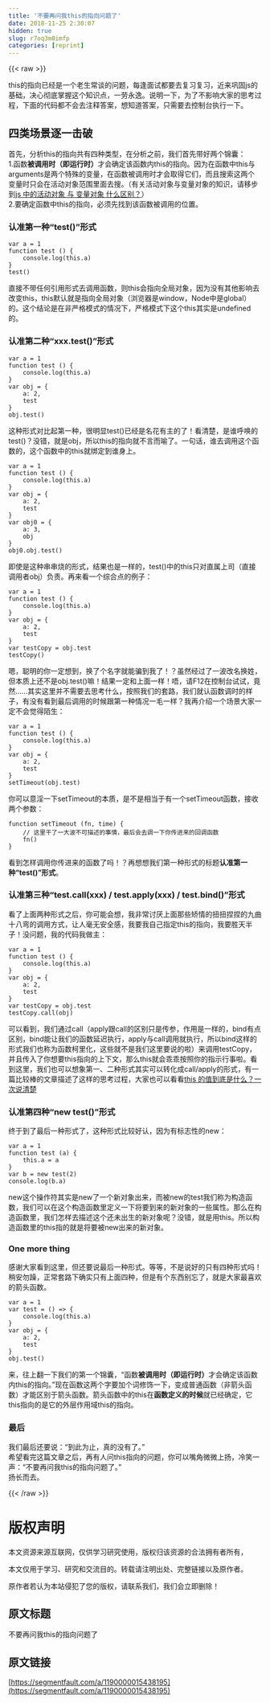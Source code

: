 ```yaml
---
title: '不要再问我this的指向问题了' 
date: 2018-11-25 2:30:07
hidden: true
slug: r7oq3m0imfp
categories: [reprint]
---
```


{{< raw >}}
<p>this&#x7684;&#x6307;&#x5411;&#x5DF2;&#x7ECF;&#x662F;&#x4E00;&#x4E2A;&#x8001;&#x751F;&#x5E38;&#x8C08;&#x7684;&#x95EE;&#x9898;&#xFF0C;&#x6BCF;&#x9022;&#x9762;&#x8BD5;&#x90FD;&#x8981;&#x53BB;&#x590D;&#x4E60;&#x590D;&#x4E60;&#xFF0C;&#x8FD1;&#x6765;&#x5DE9;&#x56FA;js&#x7684;&#x57FA;&#x7840;&#xFF0C;&#x51B3;&#x5FC3;&#x5F7B;&#x5E95;&#x638C;&#x63E1;&#x8FD9;&#x4E2A;&#x77E5;&#x8BC6;&#x70B9;&#xFF0C;&#x4E00;&#x52B3;&#x6C38;&#x9038;&#x3002;&#x8BF4;&#x660E;&#x4E00;&#x4E0B;&#xFF0C;&#x4E3A;&#x4E86;&#x4E0D;&#x5F71;&#x54CD;&#x5927;&#x5BB6;&#x7684;&#x601D;&#x8003;&#x8FC7;&#x7A0B;&#xFF0C;&#x4E0B;&#x9762;&#x7684;&#x4EE3;&#x7801;&#x90FD;&#x4E0D;&#x4F1A;&#x53BB;&#x6CE8;&#x91CA;&#x7B54;&#x6848;&#xFF0C;&#x60F3;&#x77E5;&#x9053;&#x7B54;&#x6848;&#xFF0C;&#x53EA;&#x9700;&#x8981;&#x53BB;&#x63A7;&#x5236;&#x53F0;&#x6267;&#x884C;&#x4E00;&#x4E0B;&#x3002;</p><h2 id="articleHeader0">&#x56DB;&#x7C7B;&#x573A;&#x666F;&#x9010;&#x4E00;&#x51FB;&#x7834;</h2><p>&#x9996;&#x5148;&#xFF0C;&#x5206;&#x6790;this&#x7684;&#x6307;&#x5411;&#x5171;&#x6709;&#x56DB;&#x79CD;&#x7C7B;&#x578B;&#xFF0C;&#x5728;&#x5206;&#x6790;&#x4E4B;&#x524D;&#xFF0C;&#x6211;&#x4EEC;&#x9996;&#x5148;&#x5E26;&#x597D;&#x4E24;&#x4E2A;&#x9526;&#x56CA;&#xFF1A;<br>1.&#x51FD;&#x6570;<strong>&#x88AB;&#x8C03;&#x7528;&#x65F6;&#xFF08;&#x5373;&#x8FD0;&#x884C;&#x65F6;&#xFF09;</strong>&#x624D;&#x4F1A;&#x786E;&#x5B9A;&#x8BE5;&#x51FD;&#x6570;&#x5185;this&#x7684;&#x6307;&#x5411;&#x3002;&#x56E0;&#x4E3A;&#x5728;&#x51FD;&#x6570;&#x4E2D;this&#x4E0E;arguments&#x662F;&#x4E24;&#x4E2A;&#x7279;&#x6B8A;&#x7684;&#x53D8;&#x91CF;&#xFF0C;&#x5728;&#x51FD;&#x6570;&#x88AB;&#x8C03;&#x7528;&#x65F6;&#x624D;&#x4F1A;&#x53D6;&#x5F97;&#x5B83;&#x4EEC;&#xFF0C;&#x800C;&#x4E14;&#x641C;&#x7D22;&#x8FD9;&#x4E24;&#x4E2A;&#x53D8;&#x91CF;&#x65F6;&#x53EA;&#x4F1A;&#x5728;&#x6D3B;&#x52A8;&#x5BF9;&#x8C61;&#x8303;&#x56F4;&#x91CC;&#x9762;&#x53BB;&#x641C;&#x3002;&#xFF08;&#x6709;&#x5173;&#x6D3B;&#x52A8;&#x5BF9;&#x8C61;&#x4E0E;&#x53D8;&#x91CF;&#x5BF9;&#x8C61;&#x7684;&#x77E5;&#x8BC6;&#xFF0C;&#x8BF7;&#x79FB;&#x6B65;&#x5230;<a href="https://www.zhihu.com/question/36393048" rel="nofollow noreferrer" target="_blank">js &#x4E2D;&#x7684;&#x6D3B;&#x52A8;&#x5BF9;&#x8C61; &#x4E0E; &#x53D8;&#x91CF;&#x5BF9;&#x8C61; &#x4EC0;&#x4E48;&#x533A;&#x522B;&#xFF1F;</a>&#xFF09;<br>2.&#x8981;&#x786E;&#x5B9A;&#x51FD;&#x6570;&#x4E2D;this&#x7684;&#x6307;&#x5411;&#xFF0C;&#x5FC5;&#x987B;&#x5148;&#x627E;&#x5230;&#x8BE5;&#x51FD;&#x6570;&#x88AB;&#x8C03;&#x7528;&#x7684;&#x4F4D;&#x7F6E;&#x3002;</p><h3 id="articleHeader1">&#x8BA4;&#x51C6;&#x7B2C;&#x4E00;&#x79CD;&#x201C;test()&#x201D;&#x5F62;&#x5F0F;</h3><div class="widget-codetool" style="display:none"><div class="widget-codetool--inner"><span class="selectCode code-tool" data-toggle="tooltip" data-placement="top" title="" data-original-title="&#x5168;&#x9009;"></span> <span type="button" class="copyCode code-tool" data-toggle="tooltip" data-placement="top" data-clipboard-text="var a = 1
function test () {
    console.log(this.a)
}
test()" title="" data-original-title="&#x590D;&#x5236;"></span> <span type="button" class="saveToNote code-tool" data-toggle="tooltip" data-placement="top" title="" data-original-title="&#x653E;&#x8FDB;&#x7B14;&#x8BB0;"></span></div></div><pre class="hljs stylus"><code><span class="hljs-selector-tag">var</span> <span class="hljs-selector-tag">a</span> = <span class="hljs-number">1</span>
function test () {
    console.log(this.a)
}
<span class="hljs-function"><span class="hljs-title">test</span><span class="hljs-params">()</span></span></code></pre><p>&#x76F4;&#x63A5;&#x4E0D;&#x5E26;&#x4EFB;&#x4F55;&#x5F15;&#x7528;&#x5F62;&#x5F0F;&#x53BB;&#x8C03;&#x7528;&#x51FD;&#x6570;&#xFF0C;&#x5219;this&#x4F1A;&#x6307;&#x5411;&#x5168;&#x5C40;&#x5BF9;&#x8C61;&#xFF0C;&#x56E0;&#x4E3A;&#x6CA1;&#x6709;&#x5176;&#x4ED6;&#x5F71;&#x54CD;&#x53BB;&#x6539;&#x53D8;this&#xFF0C;this&#x9ED8;&#x8BA4;&#x5C31;&#x662F;&#x6307;&#x5411;&#x5168;&#x5C40;&#x5BF9;&#x8C61;&#xFF08;&#x6D4F;&#x89C8;&#x5668;&#x662F;window&#xFF0C;Node&#x4E2D;&#x662F;global&#xFF09;&#x7684;&#x3002;&#x8FD9;&#x4E2A;&#x7ED3;&#x8BBA;&#x662F;&#x5728;&#x975E;&#x4E25;&#x683C;&#x6A21;&#x5F0F;&#x7684;&#x60C5;&#x51B5;&#x4E0B;&#xFF0C;&#x4E25;&#x683C;&#x6A21;&#x5F0F;&#x4E0B;&#x8FD9;&#x4E2A;this&#x5176;&#x5B9E;&#x662F;undefined&#x7684;&#x3002;</p><h3 id="articleHeader2">&#x8BA4;&#x51C6;&#x7B2C;&#x4E8C;&#x79CD;&#x201C;xxx.test()&#x201D;&#x5F62;&#x5F0F;</h3><div class="widget-codetool" style="display:none"><div class="widget-codetool--inner"><span class="selectCode code-tool" data-toggle="tooltip" data-placement="top" title="" data-original-title="&#x5168;&#x9009;"></span> <span type="button" class="copyCode code-tool" data-toggle="tooltip" data-placement="top" data-clipboard-text="var a = 1
function test () {
    console.log(this.a)
}
var obj = {
    a: 2,
    test
}
obj.test()" title="" data-original-title="&#x590D;&#x5236;"></span> <span type="button" class="saveToNote code-tool" data-toggle="tooltip" data-placement="top" title="" data-original-title="&#x653E;&#x8FDB;&#x7B14;&#x8BB0;"></span></div></div><pre class="hljs stylus"><code><span class="hljs-selector-tag">var</span> <span class="hljs-selector-tag">a</span> = <span class="hljs-number">1</span>
function test () {
    console.log(this.a)
}
<span class="hljs-selector-tag">var</span> obj = {
    <span class="hljs-selector-tag">a</span>: <span class="hljs-number">2</span>,
    test
}
obj.test()</code></pre><p>&#x8FD9;&#x79CD;&#x5F62;&#x5F0F;&#x5BF9;&#x6BD4;&#x8D77;&#x7B2C;&#x4E00;&#x79CD;&#xFF0C;&#x5F88;&#x660E;&#x663E;test()&#x5DF2;&#x7ECF;&#x662F;&#x540D;&#x82B1;&#x6709;&#x4E3B;&#x7684;&#x4E86;&#xFF01;&#x770B;&#x6E05;&#x695A;&#xFF0C;&#x662F;&#x8C01;&#x547C;&#x5524;&#x7684;test()&#xFF1F;&#x6CA1;&#x9519;&#xFF0C;&#x5C31;&#x662F;obj&#xFF0C;&#x6240;&#x4EE5;this&#x7684;&#x6307;&#x5411;&#x5C31;&#x4E0D;&#x8A00;&#x800C;&#x55BB;&#x4E86;&#x3002;&#x4E00;&#x53E5;&#x8BDD;&#xFF0C;&#x8C01;&#x53BB;&#x8C03;&#x7528;&#x8FD9;&#x4E2A;&#x51FD;&#x6570;&#x7684;&#xFF0C;&#x8FD9;&#x4E2A;&#x51FD;&#x6570;&#x4E2D;&#x7684;this&#x5C31;&#x7ED1;&#x5B9A;&#x5230;&#x8C01;&#x8EAB;&#x4E0A;&#x3002;</p><div class="widget-codetool" style="display:none"><div class="widget-codetool--inner"><span class="selectCode code-tool" data-toggle="tooltip" data-placement="top" title="" data-original-title="&#x5168;&#x9009;"></span> <span type="button" class="copyCode code-tool" data-toggle="tooltip" data-placement="top" data-clipboard-text="var a = 1
function test () {
    console.log(this.a)
}
var obj = {
    a: 2,
    test
}
var obj0 = {
    a: 3,
    obj 
}
obj0.obj.test()" title="" data-original-title="&#x590D;&#x5236;"></span> <span type="button" class="saveToNote code-tool" data-toggle="tooltip" data-placement="top" title="" data-original-title="&#x653E;&#x8FDB;&#x7B14;&#x8BB0;"></span></div></div><pre class="hljs stylus"><code><span class="hljs-selector-tag">var</span> <span class="hljs-selector-tag">a</span> = <span class="hljs-number">1</span>
function test () {
    console.log(this.a)
}
<span class="hljs-selector-tag">var</span> obj = {
    <span class="hljs-selector-tag">a</span>: <span class="hljs-number">2</span>,
    test
}
<span class="hljs-selector-tag">var</span> obj0 = {
    <span class="hljs-selector-tag">a</span>: <span class="hljs-number">3</span>,
    obj 
}
obj0<span class="hljs-selector-class">.obj</span><span class="hljs-selector-class">.test</span>()</code></pre><p>&#x5373;&#x4F7F;&#x662F;&#x8FD9;&#x79CD;&#x4E32;&#x4E32;&#x70E7;&#x7684;&#x5F62;&#x5F0F;&#xFF0C;&#x7ED3;&#x679C;&#x4E5F;&#x662F;&#x4E00;&#x6837;&#x7684;&#xFF0C;test()&#x4E2D;&#x7684;this&#x53EA;&#x5BF9;&#x76F4;&#x5C5E;&#x4E0A;&#x53F8;&#xFF08;&#x76F4;&#x63A5;&#x8C03;&#x7528;&#x8005;obj&#xFF09;&#x8D1F;&#x8D23;&#x3002;&#x518D;&#x6765;&#x770B;&#x4E00;&#x4E2A;&#x7EFC;&#x5408;&#x70B9;&#x7684;&#x4F8B;&#x5B50;&#xFF1A;</p><div class="widget-codetool" style="display:none"><div class="widget-codetool--inner"><span class="selectCode code-tool" data-toggle="tooltip" data-placement="top" title="" data-original-title="&#x5168;&#x9009;"></span> <span type="button" class="copyCode code-tool" data-toggle="tooltip" data-placement="top" data-clipboard-text="var a = 1
function test () {
    console.log(this.a)
}
var obj = {
    a: 2,
    test
}
var testCopy = obj.test
testCopy()" title="" data-original-title="&#x590D;&#x5236;"></span> <span type="button" class="saveToNote code-tool" data-toggle="tooltip" data-placement="top" title="" data-original-title="&#x653E;&#x8FDB;&#x7B14;&#x8BB0;"></span></div></div><pre class="hljs stylus"><code><span class="hljs-selector-tag">var</span> <span class="hljs-selector-tag">a</span> = <span class="hljs-number">1</span>
function test () {
    console.log(this.a)
}
<span class="hljs-selector-tag">var</span> obj = {
    <span class="hljs-selector-tag">a</span>: <span class="hljs-number">2</span>,
    test
}
<span class="hljs-selector-tag">var</span> testCopy = obj<span class="hljs-selector-class">.test</span>
<span class="hljs-function"><span class="hljs-title">testCopy</span><span class="hljs-params">()</span></span></code></pre><p>&#x55EF;&#xFF0C;&#x806A;&#x660E;&#x7684;&#x4F60;&#x4E00;&#x5B9A;&#x60F3;&#x5230;&#xFF0C;&#x6362;&#x4E86;&#x4E2A;&#x540D;&#x5B57;&#x5C31;&#x80FD;&#x9A97;&#x5230;&#x6211;&#x4E86;&#xFF01;&#xFF1F;&#x867D;&#x7136;&#x7ECF;&#x8FC7;&#x4E86;&#x4E00;&#x6CE2;&#x6539;&#x540D;&#x6362;&#x59D3;&#xFF0C;&#x4F46;&#x672C;&#x8D28;&#x4E0A;&#x8FD8;&#x4E0D;&#x662F;obj.test()&#x561B;&#xFF01;&#x7ED3;&#x679C;&#x4E00;&#x5B9A;&#x548C;&#x4E0A;&#x9762;&#x4E00;&#x6837;&#xFF01;&#x5514;&#xFF0C;&#x8BF7;F12&#x5728;&#x63A7;&#x5236;&#x53F0;&#x8BD5;&#x8BD5;&#xFF0C;&#x7ADF;&#x7136;&#x2026;&#x2026;&#x5176;&#x5B9E;&#x8FD9;&#x91CC;&#x5E76;&#x4E0D;&#x9700;&#x8981;&#x53BB;&#x601D;&#x8003;&#x4EC0;&#x4E48;&#xFF0C;&#x6309;&#x7167;&#x6211;&#x4EEC;&#x7684;&#x5957;&#x8DEF;&#xFF0C;&#x6211;&#x4EEC;&#x5C31;&#x8BA4;&#x51FD;&#x6570;&#x8C03;&#x65F6;&#x7684;&#x6837;&#x5B50;&#xFF0C;&#x6709;&#x6CA1;&#x6709;&#x770B;&#x5230;&#x6700;&#x540E;&#x8C03;&#x7528;&#x7684;&#x65F6;&#x5019;&#x8DDF;&#x7B2C;&#x4E00;&#x79CD;&#x60C5;&#x51B5;&#x4E00;&#x6BDB;&#x4E00;&#x6837;&#xFF1F;&#x6211;&#x518D;&#x4ECB;&#x7ECD;&#x4E00;&#x4E2A;&#x573A;&#x666F;&#x5927;&#x5BB6;&#x4E00;&#x5B9A;&#x4E0D;&#x4F1A;&#x89C9;&#x5F97;&#x964C;&#x751F;&#xFF1A;</p><div class="widget-codetool" style="display:none"><div class="widget-codetool--inner"><span class="selectCode code-tool" data-toggle="tooltip" data-placement="top" title="" data-original-title="&#x5168;&#x9009;"></span> <span type="button" class="copyCode code-tool" data-toggle="tooltip" data-placement="top" data-clipboard-text="var a = 1
function test () {
    console.log(this.a)
}
var obj = {
    a: 2,
    test
}
setTimeout(obj.test)" title="" data-original-title="&#x590D;&#x5236;"></span> <span type="button" class="saveToNote code-tool" data-toggle="tooltip" data-placement="top" title="" data-original-title="&#x653E;&#x8FDB;&#x7B14;&#x8BB0;"></span></div></div><pre class="hljs stylus"><code><span class="hljs-selector-tag">var</span> <span class="hljs-selector-tag">a</span> = <span class="hljs-number">1</span>
function test () {
    console.log(this.a)
}
<span class="hljs-selector-tag">var</span> obj = {
    <span class="hljs-selector-tag">a</span>: <span class="hljs-number">2</span>,
    test
}
<span class="hljs-function"><span class="hljs-title">setTimeout</span><span class="hljs-params">(obj.test)</span></span></code></pre><p>&#x4F60;&#x53EF;&#x4EE5;&#x610F;&#x6DEB;&#x4E00;&#x4E0B;setTimeout&#x7684;&#x672C;&#x8D28;&#xFF0C;&#x662F;&#x4E0D;&#x662F;&#x76F8;&#x5F53;&#x4E8E;&#x6709;&#x4E00;&#x4E2A;setTimeout&#x51FD;&#x6570;&#xFF0C;&#x63A5;&#x6536;&#x4E24;&#x4E2A;&#x53C2;&#x6570;&#xFF1A;</p><div class="widget-codetool" style="display:none"><div class="widget-codetool--inner"><span class="selectCode code-tool" data-toggle="tooltip" data-placement="top" title="" data-original-title="&#x5168;&#x9009;"></span> <span type="button" class="copyCode code-tool" data-toggle="tooltip" data-placement="top" data-clipboard-text="function setTimeout (fn, time) {
    // &#x8FD9;&#x91CC;&#x5E72;&#x4E86;&#x4E00;&#x5927;&#x6CE2;&#x4E0D;&#x53EF;&#x63CF;&#x8FF0;&#x7684;&#x4E8B;&#x60C5;&#xFF0C;&#x6700;&#x540E;&#x4F1A;&#x53BB;&#x8C03;&#x4E00;&#x4E0B;&#x4F60;&#x4F20;&#x8FDB;&#x6765;&#x7684;&#x56DE;&#x8C03;&#x51FD;&#x6570;
    fn()
}" title="" data-original-title="&#x590D;&#x5236;"></span> <span type="button" class="saveToNote code-tool" data-toggle="tooltip" data-placement="top" title="" data-original-title="&#x653E;&#x8FDB;&#x7B14;&#x8BB0;"></span></div></div><pre class="hljs actionscript"><code><span class="hljs-function"><span class="hljs-keyword">function</span> <span class="hljs-title">setTimeout</span> <span class="hljs-params">(fn, time)</span> </span>{
    <span class="hljs-comment">// &#x8FD9;&#x91CC;&#x5E72;&#x4E86;&#x4E00;&#x5927;&#x6CE2;&#x4E0D;&#x53EF;&#x63CF;&#x8FF0;&#x7684;&#x4E8B;&#x60C5;&#xFF0C;&#x6700;&#x540E;&#x4F1A;&#x53BB;&#x8C03;&#x4E00;&#x4E0B;&#x4F60;&#x4F20;&#x8FDB;&#x6765;&#x7684;&#x56DE;&#x8C03;&#x51FD;&#x6570;</span>
    fn()
}</code></pre><p>&#x770B;&#x5230;&#x600E;&#x6837;&#x8C03;&#x7528;&#x4F60;&#x4F20;&#x8FDB;&#x6765;&#x7684;&#x51FD;&#x6570;&#x4E86;&#x5417;&#xFF01;&#xFF1F;&#x518D;&#x60F3;&#x60F3;&#x6211;&#x4EEC;&#x7B2C;&#x4E00;&#x79CD;&#x5F62;&#x5F0F;&#x7684;&#x6807;&#x9898;<strong>&#x8BA4;&#x51C6;&#x7B2C;&#x4E00;&#x79CD;&#x201C;test()&#x201D;&#x5F62;&#x5F0F;</strong>&#x3002;</p><h3 id="articleHeader3">&#x8BA4;&#x51C6;&#x7B2C;&#x4E09;&#x79CD;&#x201C;test.call(xxx) / test.apply(xxx) / test.bind()&#x201D;&#x5F62;&#x5F0F;</h3><p>&#x770B;&#x4E86;&#x4E0A;&#x9762;&#x4E24;&#x79CD;&#x5F62;&#x5F0F;&#x4E4B;&#x540E;&#xFF0C;&#x4F60;&#x53EF;&#x80FD;&#x4F1A;&#x60F3;&#xFF0C;&#x6211;&#x975E;&#x5E38;&#x8BA8;&#x538C;&#x4E0A;&#x9762;&#x90A3;&#x4E9B;&#x77EB;&#x60C5;&#x7684;&#x626D;&#x626D;&#x634F;&#x634F;&#x7684;&#x4E5D;&#x66F2;&#x5341;&#x516B;&#x5F2F;&#x7684;&#x8C03;&#x7528;&#x65B9;&#x5F0F;&#xFF0C;&#x8BA9;&#x4EBA;&#x6BEB;&#x65E0;&#x5B89;&#x5168;&#x611F;&#xFF0C;&#x6211;&#x8981;&#x6211;&#x81EA;&#x5DF1;&#x6307;&#x5B9A;this&#x7684;&#x6307;&#x5411;&#xFF0C;&#x6211;&#x8981;&#x80DC;&#x5929;&#x534A;&#x5B50;&#xFF01;&#x6CA1;&#x95EE;&#x9898;&#xFF0C;&#x6211;&#x7684;&#x4EE3;&#x7801;&#x6211;&#x505A;&#x4E3B;&#xFF1A;</p><div class="widget-codetool" style="display:none"><div class="widget-codetool--inner"><span class="selectCode code-tool" data-toggle="tooltip" data-placement="top" title="" data-original-title="&#x5168;&#x9009;"></span> <span type="button" class="copyCode code-tool" data-toggle="tooltip" data-placement="top" data-clipboard-text="var a = 1
function test () {
    console.log(this.a)
}
var obj = {
    a: 2,
    test
}
var testCopy = obj.test
testCopy.call(obj)" title="" data-original-title="&#x590D;&#x5236;"></span> <span type="button" class="saveToNote code-tool" data-toggle="tooltip" data-placement="top" title="" data-original-title="&#x653E;&#x8FDB;&#x7B14;&#x8BB0;"></span></div></div><pre class="hljs stylus"><code><span class="hljs-selector-tag">var</span> <span class="hljs-selector-tag">a</span> = <span class="hljs-number">1</span>
function test () {
    console.log(this.a)
}
<span class="hljs-selector-tag">var</span> obj = {
    <span class="hljs-selector-tag">a</span>: <span class="hljs-number">2</span>,
    test
}
<span class="hljs-selector-tag">var</span> testCopy = obj<span class="hljs-selector-class">.test</span>
testCopy.call(obj)</code></pre><p>&#x53EF;&#x4EE5;&#x770B;&#x5230;&#xFF0C;&#x6211;&#x4EEC;&#x901A;&#x8FC7;call&#xFF08;apply&#x8DDF;call&#x7684;&#x533A;&#x522B;&#x53EA;&#x662F;&#x4F20;&#x53C2;&#xFF0C;&#x4F5C;&#x7528;&#x662F;&#x4E00;&#x6837;&#x7684;&#xFF0C;bind&#x6709;&#x70B9;&#x533A;&#x522B;&#xFF0C;bind&#x80FD;&#x8BA9;&#x6211;&#x4EEC;&#x7684;&#x51FD;&#x6570;&#x5EF6;&#x8FDF;&#x6267;&#x884C;&#xFF0C;apply&#x4E0E;call&#x8C03;&#x7528;&#x5C31;&#x6267;&#x884C;&#xFF0C;&#x6240;&#x4EE5;bind&#x8FD9;&#x6837;&#x7684;&#x5F62;&#x5F0F;&#x6211;&#x4EEC;&#x4E5F;&#x79F0;&#x4E3A;&#x51FD;&#x6570;&#x67EF;&#x91CC;&#x5316;&#xFF0C;&#x8FD9;&#x4E9B;&#x5C31;&#x4E0D;&#x662F;&#x6211;&#x4EEC;&#x8FD9;&#x91CC;&#x8981;&#x8BF4;&#x7684;&#x5566;&#xFF09;&#x6765;&#x8C03;&#x7528;testCopy&#xFF0C;&#x5E76;&#x4E14;&#x4F20;&#x5165;&#x4E86;&#x4F60;&#x60F3;&#x8981;this&#x6307;&#x5411;&#x7684;&#x4E0A;&#x4E0B;&#x6587;&#xFF0C;&#x90A3;&#x4E48;this&#x5C31;&#x4F1A;&#x4E56;&#x4E56;&#x6309;&#x7167;&#x4F60;&#x7684;&#x6307;&#x793A;&#x884C;&#x4E8B;&#x5566;&#x3002;&#x770B;&#x5230;&#x8FD9;&#x91CC;&#xFF0C;&#x6211;&#x4EEC;&#x4E5F;&#x53EF;&#x4EE5;&#x60F3;&#x8C61;&#x7B2C;&#x4E00;&#x3001;&#x4E8C;&#x79CD;&#x5F62;&#x5F0F;&#x5176;&#x5B9E;&#x53EF;&#x4EE5;&#x8F6C;&#x5316;&#x6210;call/apply&#x7684;&#x5F62;&#x5F0F;&#xFF0C;&#x6709;&#x4E00;&#x7BC7;&#x6BD4;&#x8F83;&#x68D2;&#x7684;&#x6587;&#x7AE0;&#x63CF;&#x8FF0;&#x4E86;&#x8FD9;&#x6837;&#x7684;&#x601D;&#x8003;&#x8FC7;&#x7A0B;&#xFF0C;&#x5927;&#x5BB6;&#x4E5F;&#x53EF;&#x4EE5;&#x770B;&#x770B;<a href="https://zhuanlan.zhihu.com/p/23804247" rel="nofollow noreferrer" target="_blank">this &#x7684;&#x503C;&#x5230;&#x5E95;&#x662F;&#x4EC0;&#x4E48;&#xFF1F;&#x4E00;&#x6B21;&#x8BF4;&#x6E05;&#x695A;</a></p><h3 id="articleHeader4">&#x8BA4;&#x51C6;&#x7B2C;&#x56DB;&#x79CD;&#x201C;new test()&#x201D;&#x5F62;&#x5F0F;</h3><p>&#x7EC8;&#x4E8E;&#x5230;&#x4E86;&#x6700;&#x540E;&#x4E00;&#x79CD;&#x5F62;&#x5F0F;&#x4E86;&#xFF0C;&#x8FD9;&#x79CD;&#x5F62;&#x5F0F;&#x6BD4;&#x8F83;&#x597D;&#x8BA4;&#xFF0C;&#x56E0;&#x4E3A;&#x6709;&#x6807;&#x5FD7;&#x6027;&#x7684;new&#xFF1A;</p><div class="widget-codetool" style="display:none"><div class="widget-codetool--inner"><span class="selectCode code-tool" data-toggle="tooltip" data-placement="top" title="" data-original-title="&#x5168;&#x9009;"></span> <span type="button" class="copyCode code-tool" data-toggle="tooltip" data-placement="top" data-clipboard-text="var a = 1
function test (a) {
    this.a = a
}
var b = new test(2)
console.log(b.a)" title="" data-original-title="&#x590D;&#x5236;"></span> <span type="button" class="saveToNote code-tool" data-toggle="tooltip" data-placement="top" title="" data-original-title="&#x653E;&#x8FDB;&#x7B14;&#x8BB0;"></span></div></div><pre class="hljs stylus"><code><span class="hljs-selector-tag">var</span> <span class="hljs-selector-tag">a</span> = <span class="hljs-number">1</span>
function test (a) {
    this<span class="hljs-selector-class">.a</span> = <span class="hljs-selector-tag">a</span>
}
<span class="hljs-selector-tag">var</span> <span class="hljs-selector-tag">b</span> = new test(<span class="hljs-number">2</span>)
console.log(<span class="hljs-selector-tag">b</span>.a)</code></pre><p>new&#x8FD9;&#x4E2A;&#x64CD;&#x4F5C;&#x7B26;&#x5176;&#x5B9E;&#x662F;new&#x4E86;&#x4E00;&#x4E2A;&#x65B0;&#x5BF9;&#x8C61;&#x51FA;&#x6765;&#xFF0C;&#x800C;&#x88AB;new&#x7684;test&#x6211;&#x4EEC;&#x79F0;&#x4E3A;&#x6784;&#x9020;&#x51FD;&#x6570;&#xFF0C;&#x6211;&#x4EEC;&#x53EF;&#x4EE5;&#x5728;&#x8FD9;&#x4E2A;&#x6784;&#x9020;&#x51FD;&#x6570;&#x91CC;&#x5B9A;&#x4E49;&#x4E00;&#x4E0B;&#x5C06;&#x8981;&#x5230;&#x6765;&#x7684;&#x65B0;&#x5BF9;&#x8C61;&#x7684;&#x4E00;&#x4E9B;&#x5C5E;&#x6027;&#x3002;&#x90A3;&#x4E48;&#x5728;&#x6784;&#x9020;&#x51FD;&#x6570;&#x91CC;&#xFF0C;&#x6211;&#x4EEC;&#x600E;&#x6837;&#x53BB;&#x63CF;&#x8FF0;&#x8FD9;&#x4E2A;&#x8FD8;&#x672A;&#x51FA;&#x751F;&#x7684;&#x65B0;&#x5BF9;&#x8C61;&#x5462;&#xFF1F;&#x6CA1;&#x9519;&#xFF0C;&#x5C31;&#x662F;&#x7528;this&#x3002;&#x6240;&#x4EE5;&#x6784;&#x9020;&#x51FD;&#x6570;&#x91CC;&#x7684;this&#x6307;&#x7684;&#x5C31;&#x662F;&#x5C06;&#x8981;&#x88AB;new&#x51FA;&#x6765;&#x7684;&#x65B0;&#x5BF9;&#x8C61;&#x3002;</p><h3 id="articleHeader5">One more thing</h3><p>&#x611F;&#x8C22;&#x5927;&#x5BB6;&#x770B;&#x5230;&#x8FD9;&#x91CC;&#xFF0C;&#x4F46;&#x8FD8;&#x8981;&#x8BF4;&#x6700;&#x540E;&#x4E00;&#x79CD;&#x5F62;&#x5F0F;&#x3002;&#x7B49;&#x7B49;&#xFF0C;&#x4E0D;&#x662F;&#x8BF4;&#x597D;&#x7684;&#x53EA;&#x6709;&#x56DB;&#x79CD;&#x5F62;&#x5F0F;&#x5417;&#xFF01;&#x7A0D;&#x5B89;&#x52FF;&#x8E81;&#xFF0C;&#x6B63;&#x5E38;&#x5957;&#x8DEF;&#x4E0B;&#x786E;&#x5B9E;&#x53EA;&#x6709;&#x4E0A;&#x9762;&#x56DB;&#x79CD;&#xFF0C;&#x4F46;&#x662F;&#x6709;&#x4E2A;&#x4E1C;&#x897F;&#x522B;&#x5FD8;&#x4E86;&#xFF0C;&#x5C31;&#x662F;&#x5927;&#x5BB6;&#x6700;&#x559C;&#x6B22;&#x7684;&#x7BAD;&#x5934;&#x51FD;&#x6570;&#x3002;</p><div class="widget-codetool" style="display:none"><div class="widget-codetool--inner"><span class="selectCode code-tool" data-toggle="tooltip" data-placement="top" title="" data-original-title="&#x5168;&#x9009;"></span> <span type="button" class="copyCode code-tool" data-toggle="tooltip" data-placement="top" data-clipboard-text="var a = 1
var test = () =&gt; {
    console.log(this.a)
}
var obj = {
    a: 2,
    test
}
obj.test()" title="" data-original-title="&#x590D;&#x5236;"></span> <span type="button" class="saveToNote code-tool" data-toggle="tooltip" data-placement="top" title="" data-original-title="&#x653E;&#x8FDB;&#x7B14;&#x8BB0;"></span></div></div><pre class="hljs stylus"><code><span class="hljs-selector-tag">var</span> <span class="hljs-selector-tag">a</span> = <span class="hljs-number">1</span>
<span class="hljs-selector-tag">var</span> test = () =&gt; {
    console.log(this.a)
}
<span class="hljs-selector-tag">var</span> obj = {
    <span class="hljs-selector-tag">a</span>: <span class="hljs-number">2</span>,
    test
}
obj.test()</code></pre><p>&#x6765;&#xFF0C;&#x5F80;&#x4E0A;&#x7FFB;&#x4E00;&#x4E0B;&#x6211;&#x4EEC;&#x7684;&#x7B2C;&#x4E00;&#x4E2A;&#x9526;&#x56CA;&#xFF0C;&#x201C;&#x51FD;&#x6570;<strong>&#x88AB;&#x8C03;&#x7528;&#x65F6;&#xFF08;&#x5373;&#x8FD0;&#x884C;&#x65F6;&#xFF09;</strong>&#x624D;&#x4F1A;&#x786E;&#x5B9A;&#x8BE5;&#x51FD;&#x6570;&#x5185;this&#x7684;&#x6307;&#x5411;&#x3002;&#x201D;&#x73B0;&#x5728;&#x51FD;&#x6570;&#x8FD9;&#x4E24;&#x4E2A;&#x5B57;&#x8981;&#x52A0;&#x4E2A;&#x8BCD;&#x4FEE;&#x9970;&#x4E00;&#x4E0B;&#xFF0C;&#x53D8;&#x6210;&#x666E;&#x901A;&#x51FD;&#x6570;&#xFF08;&#x975E;&#x7BAD;&#x5934;&#x51FD;&#x6570;&#xFF09;&#x624D;&#x80FD;&#x533A;&#x522B;&#x4E8E;&#x7BAD;&#x5934;&#x51FD;&#x6570;&#x3002;&#x7BAD;&#x5934;&#x51FD;&#x6570;&#x4E2D;&#x7684;this&#x5728;<strong>&#x51FD;&#x6570;&#x5B9A;&#x4E49;&#x7684;&#x65F6;&#x5019;</strong>&#x5C31;&#x5DF2;&#x7ECF;&#x786E;&#x5B9A;&#xFF0C;&#x5B83;this&#x6307;&#x5411;&#x7684;&#x662F;&#x5B83;&#x7684;&#x5916;&#x5C42;&#x4F5C;&#x7528;&#x57DF;this&#x7684;&#x6307;&#x5411;&#x3002;</p><h3 id="articleHeader6">&#x6700;&#x540E;</h3><p>&#x6211;&#x4EEC;&#x6700;&#x540E;&#x8FD8;&#x8981;&#x8BF4;&#xFF1A;&#x201C;&#x5230;&#x6B64;&#x4E3A;&#x6B62;&#xFF0C;&#x771F;&#x7684;&#x6CA1;&#x6709;&#x4E86;&#x3002;&#x201D;<br>&#x5E0C;&#x671B;&#x770B;&#x5B8C;&#x8FD9;&#x7BC7;&#x6587;&#x7AE0;&#x4E4B;&#x540E;&#xFF0C;&#x518D;&#x6709;&#x4EBA;&#x95EE;this&#x6307;&#x5411;&#x7684;&#x95EE;&#x9898;&#xFF0C;&#x4F60;&#x53EF;&#x4EE5;&#x5634;&#x89D2;&#x5FAE;&#x5FAE;&#x4E0A;&#x626C;&#xFF0C;&#x51B7;&#x7B11;&#x4E00;&#x58F0;&#xFF1A;&#x201C;&#x4E0D;&#x8981;&#x518D;&#x95EE;&#x6211;this&#x7684;&#x6307;&#x5411;&#x95EE;&#x9898;&#x4E86;&#x3002;&#x201D;<br>&#x626C;&#x957F;&#x800C;&#x53BB;&#x3002;</p>
{{< /raw >}}

# 版权声明
本文资源来源互联网，仅供学习研究使用，版权归该资源的合法拥有者所有，

本文仅用于学习、研究和交流目的。转载请注明出处、完整链接以及原作者。

原作者若认为本站侵犯了您的版权，请联系我们，我们会立即删除！

## 原文标题
不要再问我this的指向问题了

## 原文链接
[https://segmentfault.com/a/1190000015438195](https://segmentfault.com/a/1190000015438195)


